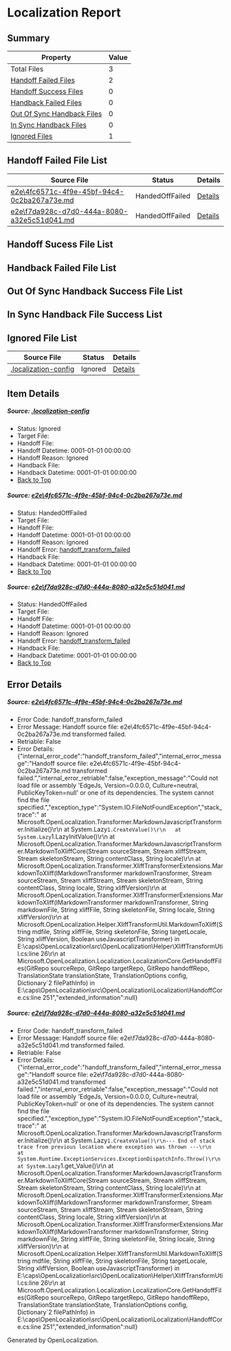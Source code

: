 # <a name='report-top'></a> Localization Report

## Summary
 Property | Value 
 -------- | ----- 
 Total Files | 3
[ Handoff Failed Files ](#handoff-failed-list)| 2
[ Handoff Success Files ](#handoff-success-list)| 0
[ Handback Failed Files ](#handback-failed-list)| 0
[ Out Of Sync Handback Files ](#outofsync-handback-success-list)| 0
[ In Sync Handback Files ](#insync-handback-success-list)| 0
[ Ignored Files ](#ignored-list)| 1

## <a name='handoff-failed-list'></a> Handoff Failed File List
 Source File | Status | Details 
 ----------- | ------ | ------- 
 [e2e\4fc6571c-4f9e-45bf-94c4-0c2ba267a73e.md](https://github.com/OpenLocalizationTest/oltest/blob/c6da3cfa8f980cac4c0a429afee6fb4ef15a62b7/e2e/4fc6571c-4f9e-45bf-94c4-0c2ba267a73e.md) | HandedOffFailed | [Details](#c4f57c0f572f7bfe9cc6dbeedd0648084d844a721)
 [e2e\f7da928c-d7d0-444a-8080-a32e5c51d041.md](https://github.com/OpenLocalizationTest/oltest/blob/c6da3cfa8f980cac4c0a429afee6fb4ef15a62b7/e2e/f7da928c-d7d0-444a-8080-a32e5c51d041.md) | HandedOffFailed | [Details](#8cfe007d748623d7a83ccb6dc41eae1863be220b2)

## <a name='handoff-success-list'></a> Handoff Sucess File List

## <a name='handback-failed-list'></a> Handback Failed File List

## <a name='outofsync-handback-success-list'></a> Out Of Sync Handback Success File List

## <a name='insync-handback-success-list'></a> In Sync Handback File Success List

## <a name='ignored-list'></a> Ignored File List
 Source File | Status | Details 
 ----------- | ------ | ------- 
 [.localization-config](https://github.com/OpenLocalizationTest/oltest/blob/c6da3cfa8f980cac4c0a429afee6fb4ef15a62b7/.localization-config) | Ignored | [Details](#e4725be8631cbe979bbe0fa8b97cd75f1fd41d4d0)

## Item Details
##### <a name='e4725be8631cbe979bbe0fa8b97cd75f1fd41d4d0'></a> Source: [.localization-config](https://github.com/OpenLocalizationTest/oltest/blob/c6da3cfa8f980cac4c0a429afee6fb4ef15a62b7/.localization-config)
* Status: Ignored
* Target File: 
* Handoff File: 
* Handoff Datetime: 0001-01-01 00:00:00
* Handoff Reason: Ignored
* Handback File: 
* Handback Datetime: 0001-01-01 00:00:00
* [Back to Top](#report-top)

##### <a name='c4f57c0f572f7bfe9cc6dbeedd0648084d844a721'></a> Source: [e2e\4fc6571c-4f9e-45bf-94c4-0c2ba267a73e.md](https://github.com/OpenLocalizationTest/oltest/blob/c6da3cfa8f980cac4c0a429afee6fb4ef15a62b7/e2e/4fc6571c-4f9e-45bf-94c4-0c2ba267a73e.md)
* Status: HandedOffFailed
* Target File: 
* Handoff File: 
* Handoff Datetime: 0001-01-01 00:00:00
* Handoff Reason: Ignored
* Handoff Error: [handoff_transform_failed](#c4f57c0f572f7bfe9cc6dbeedd0648084d844a721handoff_transform_failed)
* Handback File: 
* Handback Datetime: 0001-01-01 00:00:00
* [Back to Top](#report-top)

##### <a name='8cfe007d748623d7a83ccb6dc41eae1863be220b2'></a> Source: [e2e\f7da928c-d7d0-444a-8080-a32e5c51d041.md](https://github.com/OpenLocalizationTest/oltest/blob/c6da3cfa8f980cac4c0a429afee6fb4ef15a62b7/e2e/f7da928c-d7d0-444a-8080-a32e5c51d041.md)
* Status: HandedOffFailed
* Target File: 
* Handoff File: 
* Handoff Datetime: 0001-01-01 00:00:00
* Handoff Reason: Ignored
* Handoff Error: [handoff_transform_failed](#8cfe007d748623d7a83ccb6dc41eae1863be220b2handoff_transform_failed)
* Handback File: 
* Handback Datetime: 0001-01-01 00:00:00
* [Back to Top](#report-top)


## Error Details
##### <a name='c4f57c0f572f7bfe9cc6dbeedd0648084d844a721handoff_transform_failed'></a> Source: [e2e\4fc6571c-4f9e-45bf-94c4-0c2ba267a73e.md](#c4f57c0f572f7bfe9cc6dbeedd0648084d844a721)
* Error Code: handoff_transform_failed
* Error Message: Handoff source file: e2e\4fc6571c-4f9e-45bf-94c4-0c2ba267a73e.md transformed failed.
* Retriable: False
* Error Details: {"internal_error_code":"handoff_transform_failed","internal_error_message":"Handoff source file: e2e\\4fc6571c-4f9e-45bf-94c4-0c2ba267a73e.md transformed failed.","internal_error_retriable":false,"exception_message":"Could not load file or assembly 'EdgeJs, Version=0.0.0.0, Culture=neutral, PublicKeyToken=null' or one of its dependencies. The system cannot find the file specified.","exception_type":"System.IO.FileNotFoundException","stack_trace":"   at Microsoft.OpenLocalization.Transformer.MarkdownJavascriptTransformer.Initialize()\r\n   at System.Lazy`1.CreateValue()\r\n   at System.Lazy`1.LazyInitValue()\r\n   at Microsoft.OpenLocalization.Transformer.MarkdownJavascriptTransformer.MarkdownToXliffCore(Stream sourceStream, Stream xliffStream, Stream skeletonStream, String contentClass, String locale)\r\n   at Microsoft.OpenLocalization.Transformer.XliffTransformerExtensions.MarkdownToXliff(IMarkdownTransformer markdownTransformer, Stream sourceStream, Stream xliffStream, Stream skeletonStream, String contentClass, String locale, String xliffVersion)\r\n   at Microsoft.OpenLocalization.Transformer.XliffTransformerExtensions.MarkdownToXliff(IMarkdownTransformer markdownTransformer, String markdownFile, String xliffFile, String skeletonFile, String locale, String xliffVersion)\r\n   at Microsoft.OpenLocalization.Helper.XliffTransformUtil.MarkdownToXliff(String mdfile, String xliffFile, String skeletonFile, String targetLocale, String xliffVersion, Boolean useJavascriptTransformer) in E:\\caps\\OpenLocalization\\src\\OpenLocalization\\Helper\\XliffTransformUtil.cs:line 26\r\n   at Microsoft.OpenLocalization.Localization.LocalizationCore.GetHandoffFiles(GitRepo sourceRepo, GitRepo targetRepo, GitRepo handoffRepo, TranslationState translationState, TranslationOptions config, Dictionary`2 filePathInfo) in E:\\caps\\OpenLocalization\\src\\OpenLocalization\\Localization\\HandoffCore.cs:line 251","extended_information":null}

##### <a name='8cfe007d748623d7a83ccb6dc41eae1863be220b2handoff_transform_failed'></a> Source: [e2e\f7da928c-d7d0-444a-8080-a32e5c51d041.md](#8cfe007d748623d7a83ccb6dc41eae1863be220b2)
* Error Code: handoff_transform_failed
* Error Message: Handoff source file: e2e\f7da928c-d7d0-444a-8080-a32e5c51d041.md transformed failed.
* Retriable: False
* Error Details: {"internal_error_code":"handoff_transform_failed","internal_error_message":"Handoff source file: e2e\\f7da928c-d7d0-444a-8080-a32e5c51d041.md transformed failed.","internal_error_retriable":false,"exception_message":"Could not load file or assembly 'EdgeJs, Version=0.0.0.0, Culture=neutral, PublicKeyToken=null' or one of its dependencies. The system cannot find the file specified.","exception_type":"System.IO.FileNotFoundException","stack_trace":"   at Microsoft.OpenLocalization.Transformer.MarkdownJavascriptTransformer.Initialize()\r\n   at System.Lazy`1.CreateValue()\r\n--- End of stack trace from previous location where exception was thrown ---\r\n   at System.Runtime.ExceptionServices.ExceptionDispatchInfo.Throw()\r\n   at System.Lazy`1.get_Value()\r\n   at Microsoft.OpenLocalization.Transformer.MarkdownJavascriptTransformer.MarkdownToXliffCore(Stream sourceStream, Stream xliffStream, Stream skeletonStream, String contentClass, String locale)\r\n   at Microsoft.OpenLocalization.Transformer.XliffTransformerExtensions.MarkdownToXliff(IMarkdownTransformer markdownTransformer, Stream sourceStream, Stream xliffStream, Stream skeletonStream, String contentClass, String locale, String xliffVersion)\r\n   at Microsoft.OpenLocalization.Transformer.XliffTransformerExtensions.MarkdownToXliff(IMarkdownTransformer markdownTransformer, String markdownFile, String xliffFile, String skeletonFile, String locale, String xliffVersion)\r\n   at Microsoft.OpenLocalization.Helper.XliffTransformUtil.MarkdownToXliff(String mdfile, String xliffFile, String skeletonFile, String targetLocale, String xliffVersion, Boolean useJavascriptTransformer) in E:\\caps\\OpenLocalization\\src\\OpenLocalization\\Helper\\XliffTransformUtil.cs:line 26\r\n   at Microsoft.OpenLocalization.Localization.LocalizationCore.GetHandoffFiles(GitRepo sourceRepo, GitRepo targetRepo, GitRepo handoffRepo, TranslationState translationState, TranslationOptions config, Dictionary`2 filePathInfo) in E:\\caps\\OpenLocalization\\src\\OpenLocalization\\Localization\\HandoffCore.cs:line 251","extended_information":null}


Generated by OpenLocalization.
